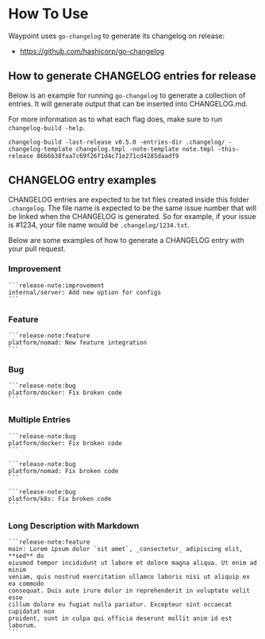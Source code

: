 # How To Use

Waypoint uses `go-changelog` to generate its changelog on release:

* https://github.com/hashicorp/go-changelog

## How to generate CHANGELOG entries for release

Below is an example for running `go-changelog` to generate a collection of
entries. It will generate output that can be inserted into CHANGELOG.md.

For more information as to what each flag does, make sure to run `changelog-build -help`.

```
changelog-build -last-release v0.5.0 -entries-dir .changelog/ -changelog-template changelog.tmpl -note-template note.tmpl -this-release 86b6b38faa7c69f26f1d4c71e271cd4285daadf9
```

## CHANGELOG entry examples

CHANGELOG entries are expected to be txt files created inside this folder
`.changelog`. The file name is expected to be the same issue number that will
be linked when the CHANGELOG is generated. So for example, if your issue is
\#1234, your file name would be `.changelog/1234.txt`.

Below are some examples of how to generate a CHANGELOG entry with your pull
request.

### Improvement

~~~
```release-note:improvement
internal/server: Add new option for configs
```
~~~

### Feature

~~~
```release-note:feature
platform/nomad: New feature integration
```
~~~

### Bug

~~~
```release-note:bug
platform/docker: Fix broken code
```
~~~

### Multiple Entries

~~~
```release-note:bug
platform/docker: Fix broken code
```

```release-note:bug
platform/nomad: Fix broken code
```

```release-note:bug
platform/k8s: Fix broken code
```
~~~

### Long Description with Markdown

~~~
```release-note:feature
main: Lorem ipsum dolor `sit amet`, _consectetur_ adipiscing elit, **sed** do
eiusmod tempor incididunt ut labore et dolore magna aliqua. Ut enim ad minim
veniam, quis nostrud exercitation ullamco laboris nisi ut aliquip ex ea commodo
consequat. Duis aute irure dolor in reprehenderit in voluptate velit esse
cillum dolore eu fugiat nulla pariatur. Excepteur sint occaecat cupidatat non
proident, sunt in culpa qui officia deserunt mollit anim id est laborum.
```
~~~
